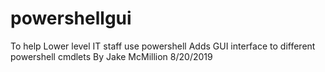 # powershellgui
To help Lower level IT staff use powershell
Adds GUI interface to different powershell cmdlets
By Jake McMillion
8/20/2019
